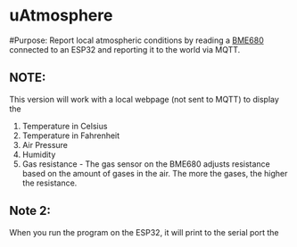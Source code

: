 # uAtmosphere
#Purpose:
Report local atmospheric conditions by reading a [BME680](https://www.adafruit.com/product/3660) connected to an ESP32 and reporting it to the world via MQTT.

## NOTE:
This version will work with a local webpage (not sent to MQTT) to display the
1. Temperature in Celsius
2. Temperature in Fahrenheit
3. Air Pressure
4. Humidity
5. Gas resistance - The gas sensor on the BME680 adjusts resistance based on the amount of gases in the air.  The more the gases, the higher the resistance.

## Note 2:
When you run the program on the ESP32, it will print to the serial port the